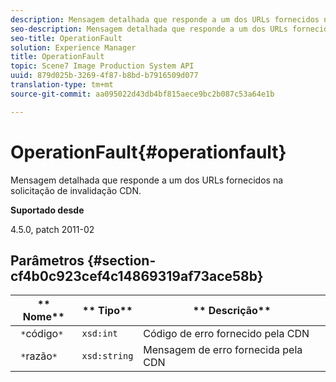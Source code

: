 ```yaml
---
description: Mensagem detalhada que responde a um dos URLs fornecidos na solicitação de invalidação CDN.
seo-description: Mensagem detalhada que responde a um dos URLs fornecidos na solicitação de invalidação CDN.
seo-title: OperationFault
solution: Experience Manager
title: OperationFault
topic: Scene7 Image Production System API
uuid: 879d025b-3269-4f87-b8bd-b7916509d077
translation-type: tm+mt
source-git-commit: aa095022d43db4bf815aece9bc2b087c53a64e1b

---
```



# OperationFault{#operationfault}

Mensagem detalhada que responde a um dos URLs fornecidos na solicitação de invalidação CDN.

**Suportado desde**

4.5.0, patch 2011-02

## Parâmetros {#section-cf4b0c923cef4c14869319af73ace58b}

| ** Nome** | ** Tipo** | ** Descrição** |
|---|---|---|
| ` *`código`*` | `xsd:int` | Código de erro fornecido pela CDN |
| ` *`razão`*` | `xsd:string` | Mensagem de erro fornecida pela CDN |

